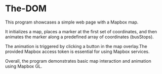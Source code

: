 # The-DOM
This program showcases a simple web page with a Mapbox map. 

It initializes a map, places a marker at the first set of coordinates, and then animates the marker along a predefined array of coordinates (busStops).

The animation is triggered by clicking a button in the map overlay.The provided Mapbox access token is essential for using Mapbox services.

Overall, the program demonstrates basic map interaction and animation using Mapbox GL.
